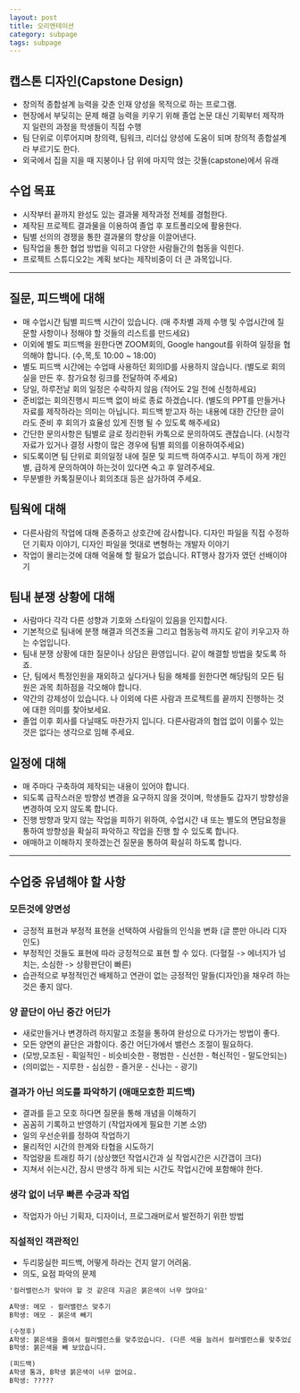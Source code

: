 ```yaml
---
layout: post
title: 오리엔테이션
category: subpage
tags: subpage
---
```


## 캡스톤 디자인(Capstone Design)
* 창의적 종합설계 능력을 갖춘 인재 양성을 목적으로 하는 프로그램.
* 현장에서 부딪히는 문제 해결 능력을 키우기 위해 졸업 논문 대신 기획부터 제작까지 일련의 과정을 학생들이 직접 수행
* 팀 단위로 이루어지며 창의력, 팀워크, 리더십 양성에 도움이 되며 창의적 종합설계라 부르기도 한다.
* 외국에서 집을 지을 때 지붕이나 담 위에 마지막 얹는 갓돌(capstone)에서 유래

## 수업 목표
* 시작부터 끝까지 완성도 있는 결과물 제작과정 전체를 경험한다.
* 제작된 프로젝트 결과물을 이용하여 졸업 후 포트폴리오에 활용한다.
* 팀별 선의의 경쟁을 통한 결과물의 향상을 이끌어낸다.
* 팀작업을 통한 협업 방법을 익히고 다양한 사람들간의 협동을 익힌다.
* 프로젝트 스튜디오2는 계획 보다는 제작비중이 더 큰 과목입니다.

---

## 질문, 피드백에 대해
* 매 수업시간 팀별 피드백 시간이 있습니다. (매 주차별 과제 수행 및 수업시간에 질문할 사항이나 정해야 할 것들의 리스트를 만드세요)
* 이외에 별도 피드백을 원한다면 ZOOM회의, Google hangout를 위하여 일정을 협의해야 합니다. (수,목,토 10:00 ~ 18:00)
* 별도 피드백 시간에는 수업때 사용하던 회의ID를 사용하지 않습니다. (별도로 회의실을 만든 후. 참가요청 링크를 전달하여 주세요)
* 당일, 하루전날 회의 일정은 수락하지 않음 (적어도 2일 전에 신청하세요)
* 준비없는 회의진행시 피드백 없이 바로 종료 하겠습니다. (별도의 PPT를 만들거나 자료를 제작하라는 의미는 아닙니다. 피드백 받고자 하는 내용에 대한 간단한 글이라도 준비 후 회의가 효율성 있게 진행 될 수 있도록 해주세요)
* 간단한 문의사항은 팀별로 글로 정리한뒤 카톡으로 문의하여도 괜찮습니다. (시청각 자료가 있거나 결정 사항이 많은 경우에 팀별 회의를 이용하여주세요)
* 되도록이면 팀 단위로 회의일정 내에 질문 및 피드백 하여주시고. 부득이 하게 개인별, 급하게 문의하여야 하는것이 있다면 숙고 후 알려주세요.
* 무분별한 카톡질문이나 회의초대 등은 삼가하여 주세요.

## 팀웍에 대해
* 다른사람의 작업에 대해 존중하고 상호간에 감사합니다. 디자인 파일을 직접 수정하던 기획자 이야기, 디자인 파일을 멋대로 변형하는 개발자 이야기
* 작업이 몰리는것에 대해 억울해 할 필요가 없습니다. RT행사 참가자 였던 선배이야기

## 팀내 분쟁 상황에 대해
* 사람마다 각각 다른 성향과 기호와 스타일이 있음을 인지합시다.
* 기본적으로 팀내에 분쟁 해결과 의견조율 그리고 협동능력 까지도 같이 키우고자 하는 수업입니다.
* 팀내 분쟁 상황에 대한 질문이나 상담은 환영입니다. 같이 해결할 방법을 찾도록 하죠.
* 단, 팀에서 특정인원을 재외하고 싶다거나 팀을 해체를 원한다면 해당팀의 모든 팀원은 과목 최하점을 각오해야 합니다.
* 약간의 강제성이 있습니다. 나 이외에 다른 사람과 프로젝트를 끝까지 진행하는 것에 대한 의미를 찾아보세요.
* 졸업 이후 회사를 다닐때도 마찬가지 입니다. 다른사람과의 협업 없이 이룰수 있는것은 없다는 생각으로 임해 주세요.

## 일정에 대해
* 매 주마다 구축하여 제작되는 내용이 있어야 합니다.
* 되도록 급작스러운 방향성 변경을 요구하지 않을 것이며, 학생들도 갑자기 방향성을 변경하여 오지 않도록 합니다.
* 진행 방향과 맞지 않는 작업을 피하기 위하여, 수업시간 내 또는 별도의 면담요청을 통하여 방향성을 확실히 파악하고 작업을 진행 할 수 있도록 합니다.
* 애매하고 이해하지 못하겠는건 질문을 통하여 확실히 하도록 합니다.

---

## 수업중 유념해야 할 사항
### 모든것에 양면성
* 긍정적 표현과 부정적 표현을 선택하여 사람들의 인식을 변화 (글 뿐만 아니라 디자인도)
* 부정적인 것들도 표현에 따라 긍정적으로 표현 할 수 있다. (다혈질 -> 에너지가 넘치는, 소심한 -> 상황판단이 빠른)
* 습관적으로 부정적인건 배제하고 연관이 없는 긍정적인 말들(디자인)을 채우려 하는것은 좋지 않다.

### 양 끝단이 아닌 중간 어딘가
* 새로만들거나 변경하려 하지말고 조절을 통하여 완성으로 다가가는 방법이 좋다.
* 모든 양면의 끝단은 과함이다. 중간 어딘가에서 밸런스 조절이 필요하다.
* (모방,모조된 - 획일적인 - 비슷비슷한 - 평범한 - 신선한 - 혁신적인 - 말도안되는)
* (의미없는 - 지루한 - 심심한 - 즐거운 - 신나는 - 광기)

### 결과가 아닌 의도를 파악하기 (애매모호한 피드백)
* 결과를 듣고 모호 하다면 질문을 통해 개념을 이해하기
* 꼼꼼히 기록하고 반영하기 (작업자에게 필요한 기본 소양)
* 일의 우선순위를 정하여 작업하기
* 물리적인 시간의 한계와 타협을 시도하기
* 작업량을 트래킹 하기 (상상했던 작업시간과 실 작업시간은 시간갭이 크다)
* 지쳐서 쉬는시간, 잠시 딴생각 하게 되는 시간도 작업시간에 포함해야 한다.

### 생각 없이 너무 빠른 수긍과 작업
* 작업자가 아닌 기획자, 디자이너, 프로그래머로서 발전하기 위한 방법

### 직설적인 객관적인
* 두리뭉실한 피드백, 어떻게 하라는 건지 알기 어려움.
* 의도, 요점 파악의 문제

```markdown
'컬러밸런스가 맞아야 할 것 같은데 지금은 붉은색이 너무 많아요'

A학생: 메모 - 컬러밸런스 맞추기
B학생: 메모 - 붉은색 빼기

(수정후)
A학생: 붉은색을 줄여서 컬러밸런스를 맞추었습니다. (다른 색을 늘려서 컬러밸런스를 맞추었습니다)
B학생: 붉은색을 빼 보았습니다.

(피드백)
A학생 통과, B학생 붉은색이 너무 없어요.
B학생: ?????
```